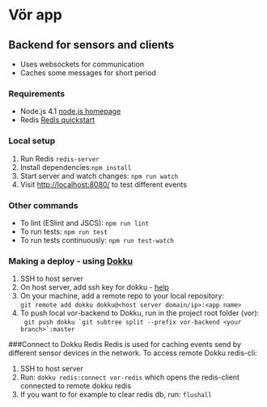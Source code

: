 # Vör app

## Backend for sensors and clients
- Uses websockets for communication
- Caches some messages for short period

### Requirements
- Node.js 4.1 [node.js homepage](https://nodejs.org/en/)
- Redis [Redis quickstart](http://redis.io/topics/quickstart)

### Local setup
1. Run Redis ```redis-server``` 
2. Install dependencies:```npm install```
3. Start server and watch changes: ```npm run watch```
4. Visit [http://localhost:8080/](http://localhost:8080/)  to test different events

### Other commands
- To lint (ESlint and JSCS): ```npm run lint```
- To run tests: ```npm run test```
- To run tests continuously: ```npm run test-watch```


### Making a deploy - using [Dokku](http://dokku.viewdocs.io/dokku/) 
1. SSH to host server
2. On host server, add ssh key for dokku - [help](https://www.digitalocean.com/community/questions/dokku-add-new-ssh-key)
3. On your machine, add a remote repo to your local repository: <br/>```git remote add dokku dokku@<host server domain/ip>:<app name>```
4. To push local vor-backend to Dokku, run in the project root folder (vor):<br/>``` git push dokku `git subtree split --prefix vor-backend <your branch>`:master```

###Connect to Dokku Redis
Redis is used for caching events send by different
sensor devices in the network. 
To access remote Dokku redis-cli:<br/>
1. SSH to host server<br/>
2. Run: ```dokku redis:connect vor-redis``` which opens the redis-client connected to remote dokku redis<br/>
3. If you want to for example to clear redis db, run: ```flushall```

